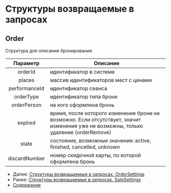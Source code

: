 Структуры возвращаемые в запросах
=====================================

Order
-------------

Структура для описания бронирования. 

|    Параметр   |                                                               Описание                                                               |
|:-------------:|--------------------------------------------------------------------------------------------------------------------------------------|
|    orderId    | идентификатор в системе                                                                                                              |
|     places    | массив идентификаторов мест с ценами                                                                                                 |
| performanceId | идентификатор сеанса                                                                                                                 |
|   orderType   | идентификатор типа брони                                                                                                             |
|  orderPerson  | на кого оформлена бронь                                                                                                              |
|    expired    | время, после которого изменение брони не возможно. Если отсутствует, значит изменения уже не возможны, только удаление (orderRemove) |
|     state     | состояние, возможные значения: active, finished, cancelled, unknown                                                                  |
|discardNumber  | номер скидочной карты, по которой оформлена бронь																					   |


* Далее: [Структуры возвращаемые в запросах. OrderSettings](orderSettings)
* Ранее: [Структуры возвращаемые в запросах. SaleSettings](saleSettings)
* [Содержание](../index)